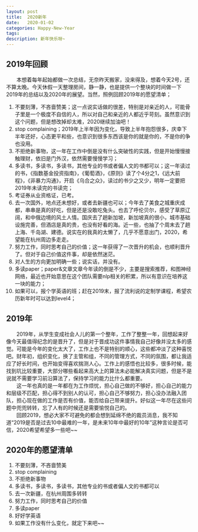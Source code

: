 ```yaml
---
layout: post
title:  2020新年
date:   2020-01-02
categories: Happy-New-Year
tags: 
description: 新年快乐呀~
---
```

  
## 2019年回顾

&emsp;&emsp;本想着每年起始都做一次总结，无奈昨天搬家，没来得及，想着今天2号，还不算太晚。今天休假一天整理房间，静一静，也是提供一个整块的时间做一下2019年的总结以及2020年的展望。当然，照例回顾2019年的愿望清单；  
1. 不要刻薄，不吝啬赞美；这一点说实话做的很差，特别是对亲近的人，可能骨子里是一个极度不自信的人，所以对自己和亲近的人都近乎苛刻。虽然意识到这个问题，但是想改掉却太难，2020继续加油吧！
2. stop complaining；2019年上半年因为变化，导致上半年抱怨很多，庆幸下半年还好，心态更平和些，也意识到很多东西该是你的就是你的，不是你的争也没用。
3. 不拒绝新事物，这一年在工作中倒是没有什么突破性的实践，但是开始慢慢接触理财，依旧是门外汉，依然需要慢慢学习；
4. 多读书，多读书，多读书，其他专业的书或者偏人文的书都可以；这一年读过的书，《指数基金投资指南》，《葡萄酒》，《原则》读了个4分之1，《远大前程》，《非暴力沟通》，开启《乌合之众》，读过的书少之又少，明年一定要把2019年未读完的书读完；
5. 考证券从业资格证，已考。
6. 去一次国外，地点还未想好，或者去新疆也可以；今年去了美食之城重庆成都，串串是真的好吃，但是还是没敢吃兔头。也去了呼伦贝尔，感受了草原辽阔，和中俄边境的风土人情。国庆去了趟新加坡，新加坡真的很小，城市基础设施完善，但酒店是真的贵，也没有好看的海。近一些，也抽了个周末去了趟上海、千岛湖、建德。说实在的我真的太懒了，几乎不愿意出门，2020，希望能在杭州周边多走走。
7. 努力工作，同时思考自己的价值；这一年获得了一次晋升的机会，也顺利晋升了。但对于自己价值这件事，却是依然迷茫。
8. 对人生的方向更加明确一些；说实话，并没有。
9. 多读paper；paper&文章文章今年读的倒是不少，主要是搜索推荐，和图神经网络，最近也开始意思在这个团队需要nlp相关的积累，所以有意识在培养这一块的能力；
10. 如果可以，报个学英语的班；赶在2019末，报了流利说的定制学课程，希望农历新年时可以达到level4；

## 2019年 
    
&emsp;&emsp;2019年，从学生变成社会人儿的第一个整年，工作了整整一年，回想起来好像今天最值得纪念的是晋升了，但是对于晋成功这件事情我自己好像并没太多的感觉。可能是今年的变化太大了，工作上也不是特别的顺心，这些都冲淡了这种喜悦吧。财年初，组织变化，换了主管和组，不同的管理方式，不同的氛围，都让我适应了好长时间，也开始变得喜欢揣测人心。工作上的感悟也比较多，很多时候，能找到坑比较重要，大部分哪些看起来高大上的算法未必能解决真实问题，但是不是说就不需要学习前沿算法了，保持学习的能力比什么都重要。  
&emsp;&emsp;这一年也真的是一年都在为工作烦忧，担心自己做的不够好，担心自己的能力和层级不匹配，担心得不到别人的认可，担心自己不够努力，担心没办法融入团队，担心现在做的工作是否有价值，能否给自己带来提升。好似这一年尽在这些问题中兜兜转转，忘了人有的时候还是需要愉悦自己的。  
&emsp;&emsp;回顾2019，想必大家不可避免的都会想到延绵不绝的裁员消息，我不知道“2019是否是过去10中最难的一年，是未来10年中最好的10年”这种言论是否可信，2020希望希望多一些吧~~

## 2020年的愿望清单
1. 不要刻薄，不吝啬赞美
2. stop complaining
3. 不拒绝新事物
4. 多读书，多读书，多读书，其他专业的书或者偏人文的书都可以
5. 去一次新疆，在杭州周围多转转
6. 努力工作，同时思考自己的价值
7. 多读paper
8. 好好学英语
9. 如果工作没有什么变化，就定下来吧~~


